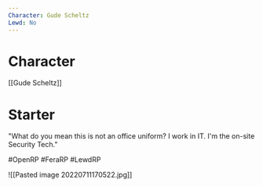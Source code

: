 ```yaml
---
Character: Gude Scheltz
Lewd: No
---
```

# Character
[[Gude Scheltz]]

# Starter
"What do you mean this is not an office uniform? I work in IT. I'm the on-site Security Tech." 

#OpenRP #FeraRP #LewdRP 

![[Pasted image 20220711170522.jpg]]